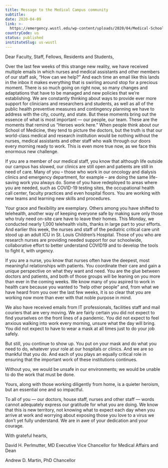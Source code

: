 ```yaml
---
title: Message to the Medical Campus community
subtitle: 
date: 2020-04-09
link: >-
  https://emergency.wustl.edu/wp-content/uploads/2020/04/Medical-School-Update-4-9-20.pdf
countryCode: us
status: published
instituteSlug: us-wustl
---
```

Dear Faculty, Staff, Fellows, Residents and Students,

Over the last few weeks of this strange new reality, we have received multiple emails in which nurses and medical assistants and other members of our staff ask, “How can we help?” And each time an email like this lands in the inbox it makes everything that is swirling around stop for a precious moment. There is so much going on right now, so many changes and adaptations that have to be managed and new policies that we’re establishing. We are constantly thinking about ways to provide ever more support for clinicians and researchers and students, as well as all of the public health preventive measures and contingency planning we have to address with the city, county, and state. But these moments bring out the essence of what is most important — our people, our team. These are the moments that remind us “Heroes work here.” When people think about our School of Medicine, they tend to picture the doctors, but the truth is that our world-class medical and research institution would be nothing without the nurses, medical assistants and other staff who walk through our doors every morning ready to work. This is even more true now, as we face this enormous new challenge.

If you are a member of our medical staff, you know that although life outside our campus has slowed, our clinics are still open and patients are still in need of care. Many of you – those who work in our oncology and dialysis clinics and emergency department, for example – are doing the same life-saving work you always do. Some of you have redeployed to areas where you are needed, such as COVID-19 testing sites, the occupational health call center, faculty practices and even hospital floors. You are working with new teams and learning new skills and procedures.

Your grace and flexibility are exemplary. Others among you have shifted to telehealth, another way of keeping everyone safe by making sure only those who truly need on-site care have to leave their homes. This Monday, we conducted nearly 1,000 telehealth visits, thanks in large part to your efforts. And earlier this week, the nurses and staff of the pediatric critical care unit stood up an adult ICU in St. Louis Children’s Hospital. Those of you who are research nurses are providing needed support for our schoolwide, collaborative effort to better understand COVID19 and to develop the tools to fight it, with urgency.

If you are a nurse, you know that nurses often have the deepest, most meaningful relationships with patients. You coordinate their care and gain a unique perspective on what they want and need. You are the glue between doctors and patients, and both of those groups will be leaning on you more than ever in the coming weeks. We know many of you aspired to work in health care because you wanted to “help other people” and, from what we have heard from you over the last few weeks, it is so clear that you are working now more than ever with that noble purpose in mind.

We also have received emails from IT professionals, facilities staff and mail couriers that are very moving. We are fairly certain you did not expect to find yourselves on the front lines of a pandemic. You did not expect to feel anxious walking into work every morning, unsure what the day will bring. You did not expect to have to wear a mask at all times just to do your job safely.

But still, you continue to show up. You put on your mask and do what you need to do, whatever your role at our hospitals or clinics. And we are so thankful that you do. And each of you plays an equally critical role in ensuring that the important work of these institutions continues.

Without you, we would be unsafe in our environments; we would be unable to do the work that must be done.

Yours, along with those working diligently from home, is a quieter heroism, but an essential one and so impactful.

To all of you — our doctors, house staff, nurses and other staff — words cannot adequately express our gratitude for what you are doing. We know that this is new territory, not knowing what to expect each day when you arrive at work and worrying about exposing those you love to a virus we don’t yet fully understand. We are in awe of your dedication and your courage.

With grateful hearts,

David H. Perlmutter, MD
Executive Vice Chancellor for Medical Affairs and Dean

Andrew D. Martin, PhD
Chancellor
